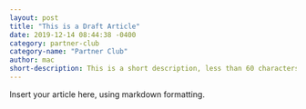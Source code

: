 ```yaml
---
layout: post
title: "This is a Draft Article"
date: 2019-12-14 08:44:38 -0400
category: partner-club
category-name: "Partner Club"
author: mac
short-description: This is a short description, less than 60 characters if possible.
---
```


Insert your article here, using markdown formatting.

